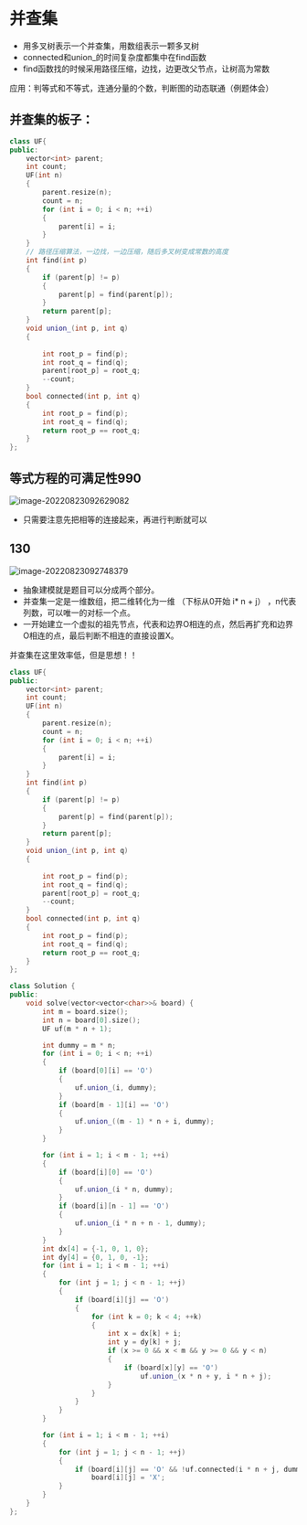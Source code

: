 # 并查集

+ 用多叉树表示一个并查集，用数组表示一颗多叉树
+ connected和union_的时间复杂度都集中在find函数
+ find函数找的时候采用路径压缩，边找，边更改父节点，让树高为常数



应用：判等式和不等式，连通分量的个数，判断图的动态联通（例题体会）

## 并查集的板子：

```cpp
class UF{
public:
    vector<int> parent;
    int count;
    UF(int n)
    {
        parent.resize(n);
        count = n;
        for (int i = 0; i < n; ++i)
        {
            parent[i] = i;
        }   
    }
    // 路径压缩算法，一边找，一边压缩，随后多叉树变成常数的高度
    int find(int p)
    {
        if (parent[p] != p)
        {
            parent[p] = find(parent[p]);
        }
        return parent[p];
    }
    void union_(int p, int q)
    {
        
        int root_p = find(p);
        int root_q = find(q);
        parent[root_p] = root_q;
        --count;
    }
    bool connected(int p, int q)
    {
        int root_p = find(p);
        int root_q = find(q);
        return root_p == root_q;
    }
};
```



## 等式方程的可满足性990

![image-20220823092629082](https://zhanghao1004.oss-cn-hangzhou.aliyuncs.com/image-20220823092629082.png)

+ 只需要注意先把相等的连接起来，再进行判断就可以



## 130

![image-20220823092748379](https://zhanghao1004.oss-cn-hangzhou.aliyuncs.com/image-20220823092748379.png)



+ 抽象建模就是题目可以分成两个部分。
+ 并查集一定是一维数组，把二维转化为一维 （下标从0开始 i* n + j） ，n代表列数，可以唯一的对标一个点。
+ 一开始建立一个虚拟的祖先节点，代表和边界O相连的点，然后再扩充和边界O相连的点，最后判断不相连的直接设置X。



并查集在这里效率低，但是思想！！

```cpp
class UF{
public:
    vector<int> parent;
    int count;
    UF(int n)
    {
        parent.resize(n);
        count = n;
        for (int i = 0; i < n; ++i)
        {
            parent[i] = i;
        }   
    }
    int find(int p)
    {
        if (parent[p] != p)
        {
            parent[p] = find(parent[p]);
        }
        return parent[p];
    }
    void union_(int p, int q)
    {
        
        int root_p = find(p);
        int root_q = find(q);
        parent[root_p] = root_q;
        --count;
    }
    bool connected(int p, int q)
    {
        int root_p = find(p);
        int root_q = find(q);
        return root_p == root_q;
    }
};

class Solution {
public:
    void solve(vector<vector<char>>& board) {
        int m = board.size();
        int n = board[0].size();
        UF uf(m * n + 1);

        int dummy = m * n;
        for (int i = 0; i < n; ++i)
        {
            if (board[0][i] == 'O')
            {
                uf.union_(i, dummy);
            }
            if (board[m - 1][i] == 'O')
            {
                uf.union_((m - 1) * n + i, dummy);
            }
        }

        for (int i = 1; i < m - 1; ++i)
        {
            if (board[i][0] == 'O')
            {
                uf.union_(i * n, dummy);
            }
            if (board[i][n - 1] == 'O')
            {
                uf.union_(i * n + n - 1, dummy);
            }
        }
        int dx[4] = {-1, 0, 1, 0};
        int dy[4] = {0, 1, 0, -1};
        for (int i = 1; i < m - 1; ++i)
        {
            for (int j = 1; j < n - 1; ++j)
            {
                if (board[i][j] == 'O')
                {
                    for (int k = 0; k < 4; ++k)
                    {
                        int x = dx[k] + i;
                        int y = dy[k] + j;
                        if (x >= 0 && x < m && y >= 0 && y < n)
                        {
                            if (board[x][y] == 'O')
                                uf.union_(x * n + y, i * n + j);
                        }
                    }
                }
            }
        }

        for (int i = 1; i < m - 1; ++i)
        {
            for (int j = 1; j < n - 1; ++j)
            {
                if (board[i][j] == 'O' && !uf.connected(i * n + j, dummy))
                    board[i][j] = 'X';
            }
        }
    }
};
```

